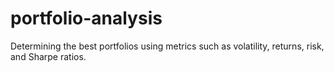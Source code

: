 # portfolio-analysis
Determining the best portfolios using metrics such as volatility, returns, risk, and Sharpe ratios.
